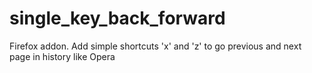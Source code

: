 single_key_back_forward
=======================

Firefox addon. Add simple shortcuts 'x' and 'z' to go previous and next page in history like Opera
